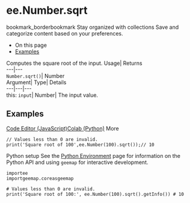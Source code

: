  
#  ee.Number.sqrt
bookmark_borderbookmark Stay organized with collections  Save and categorize content based on your preferences.
  * On this page
  * [Examples](https://developers.google.com/earth-engine/apidocs/ee-number-sqrt#examples)


Computes the square root of the input. 
Usage| Returns  
---|---  
`Number.sqrt()`| Number  
Argument| Type| Details  
---|---|---  
this: `input`| Number| The input value.  
## Examples
[Code Editor (JavaScript)](https://developers.google.com/earth-engine/apidocs/ee-number-sqrt#code-editor-javascript-sample)[Colab (Python)](https://developers.google.com/earth-engine/apidocs/ee-number-sqrt#colab-python-sample) More
```
// Values less than 0 are invalid.
print('Square root of 100',ee.Number(100).sqrt());// 10
```
Python setup
See the [ Python Environment](https://developers.google.com/earth-engine/guides/python_install) page for information on the Python API and using `geemap` for interactive development.
```
importee
importgeemap.coreasgeemap
```
```
# Values less than 0 are invalid.
print('Square root of 100:', ee.Number(100).sqrt().getInfo()) # 10
```

